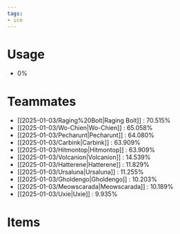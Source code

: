 ```yaml
---
tags:
- ice
---
```

# Usage
- 0%
# Teammates
- [[2025-01-03/Raging%20Bolt|Raging Bolt]] : 70.515%
- [[2025-01-03/Wo-Chien|Wo-Chien]] : 65.058%
- [[2025-01-03/Pecharunt|Pecharunt]] : 64.080%
- [[2025-01-03/Carbink|Carbink]] : 63.909%
- [[2025-01-03/Hitmontop|Hitmontop]] : 63.909%
- [[2025-01-03/Volcanion|Volcanion]] : 14.539%
- [[2025-01-03/Hatterene|Hatterene]] : 11.829%
- [[2025-01-03/Ursaluna|Ursaluna]] : 11.255%
- [[2025-01-03/Gholdengo|Gholdengo]] : 10.203%
- [[2025-01-03/Meowscarada|Meowscarada]] : 10.189%
- [[2025-01-03/Uxie|Uxie]] : 9.935%
# Items